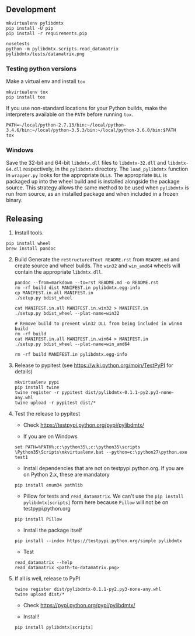 ## Development

```
mkvirtualenv pylibdmtx
pip install -U pip
pip install -r requirements.pip

nosetests
python -m pylibdmtx.scripts.read_datamatrix pylibdmtx/tests/datamatrix.png
```

### Testing python versions

Make a virtual env and install `tox`

```
mkvirtualenv tox
pip install tox
```

If you use non-standard locations for your Python builds, make the interpreters available on the `PATH` before running `tox`.

```
PATH=~/local/python-2.7.13/bin:~/local/python-3.4.6/bin:~/local/python-3.5.3/bin:~/local/python-3.6.0/bin:$PATH
tox
```

### Windows

Save the 32-bit and 64-bit `libdmtx.dll` files to `libdmtx-32.dll` and
`libdmtx-64.dll` respectively, in the `pylibdmtx` directory.
The `load_pylibdmtx` function in `wrapper.py` looks for the appropriate `DLL`s.
The appropriate `DLL` is packaged up into the wheel build and is installed
alongside the package source. This strategy allows the same method to be used
when `pylibdmtx` is run from source, as an installed package and when included
in a frozen binary.

## Releasing

1. Install tools.

```
pip install wheel
brew install pandoc
```

2. Build
    Generate the `reStructuredText README.rst` from `README.md` and create
    source and wheel builds. The `win32` and `win_amd64` wheels will contain the
    appropriate `libdmtx.dll`.

    ```
    pandoc --from=markdown --to=rst README.md -o README.rst
    rm -rf build dist MANIFEST.in pylibdmtx.egg-info
    cp MANIFEST.in.all MANIFEST.in
    ./setup.py bdist_wheel

    cat MANIFEST.in.all MANIFEST.in.win32 > MANIFEST.in
    ./setup.py bdist_wheel --plat-name=win32

    # Remove build to prevent win32 DLL from being included in win64 build
    rm -rf build
    cat MANIFEST.in.all MANIFEST.in.win64 > MANIFEST.in
    ./setup.py bdist_wheel --plat-name=win_amd64

    rm -rf build MANIFEST.in pylibdmtx.egg-info
    ```

3. Release to pypitest (see https://wiki.python.org/moin/TestPyPI for details)

    ```
    mkvirtualenv pypi
    pip install twine
    twine register -r pypitest dist/pylibdmtx-0.1.1-py2.py3-none-any.whl
    twine upload -r pypitest dist/*
    ```

4. Test the release to pypitest

    * Check https://testpypi.python.org/pypi/pylibdmtx/

    * If you are on Windows

    ```
    set PATH=%PATH%;c:\python35\;c:\python35\scripts
    \Python35\Scripts\mkvirtualenv.bat --python=c:\python27\python.exe test1
    ```

    * Install dependencies that are not on testpypi.python.org.
    If you are on Python 2.x, these are mandatory

    ```
    pip install enum34 pathlib
    ```

    * Pillow for tests and `read_datamatrix`. We can't use the
    `pip install pylibdmtx[scripts]` form here because `Pillow` will not be
    on testpypi.python.org

    ```
    pip install Pillow
    ```

    * Install the package itself

    ```
    pip install --index https://testpypi.python.org/simple pylibdmtx
    ```

    * Test

    ```
    read_datamatrix --help
    read_datamatrix <path-to-datamatrix.png>
    ```

5. If all is well, release to PyPI

    ```
    twine register dist/pylibdmtx-0.1.1-py2.py3-none-any.whl
    twine upload dist/*
    ```

    * Check https://pypi.python.org/pypi/pylibdmtx/

    * Install!

    ```
    pip install pylibdmtx[scripts]
    ```
